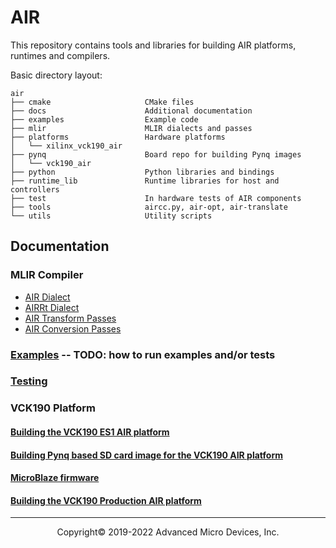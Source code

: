 # AIR

This repository contains tools and libraries for building AIR platforms,
runtimes and compilers.

Basic directory layout:

```
air
├── cmake                     CMake files
├── docs                      Additional documentation
├── examples                  Example code
├── mlir                      MLIR dialects and passes
├── platforms                 Hardware platforms
│   └── xilinx_vck190_air
├── pynq                      Board repo for building Pynq images
│   └── vck190_air
├── python                    Python libraries and bindings
├── runtime_lib               Runtime libraries for host and controllers
├── test                      In hardware tests of AIR components
├── tools                     aircc.py, air-opt, air-translate
└── utils                     Utility scripts
```

## Documentation

### MLIR Compiler
- [AIR Dialect](docs/generated/AIRDialect.md)
- [AIRRt Dialect](docs/generated/AIRRtDialect.md)
- [AIR Transform Passes](docs/generated/AIRTransformPasses.md)
- [AIR Conversion Passes](docs/generated/AIRConversionPasses.md)

### [Examples]() -- TODO: how to run examples and/or tests
### [Testing](docs/testing.md)
### VCK190 Platform
#### [Building the VCK190 ES1 AIR platform](docs/vck190_building_platform.md)
#### [Building Pynq based SD card image for the VCK190 AIR platform](docs/vck190_building_pynq.md)
#### [MicroBlaze firmware](docs/vck190_microblaze_firmware.md)
#### [Building the VCK190 Production AIR platform](docs/vck190_production_building_platform.md)

-----

<p align="center">Copyright&copy; 2019-2022 Advanced Micro Devices, Inc.</p>
